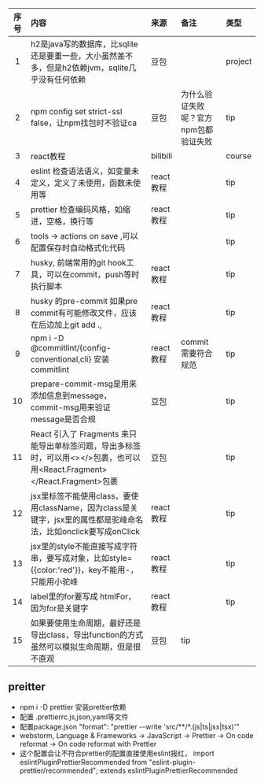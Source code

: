| 序号 | 内容                                                                                       | 来源       | 备注                   | 类型      |
|:--:|:-----------------------------------------------------------------------------------------|:---------|:---------------------|:--------|
| 1  | h2是java写的数据库，比sqlite还是要重一些，大小虽然差不多，但是h2依赖jvm，sqlite几乎没有任何依赖                              | 豆包       |                      | project |
| 2  | npm config set strict-ssl false，让npm找包时不验证ca                                             | 豆包       | 为什么验证失败呢？官方npm包都验证失败 | tip     |
| 3  | react教程                                                                                  | bilibili |                      | course  |
| 4  | eslint 检查语法语义，如变量未定义，定义了未使用，函数未使用等                                                       | react教程  |                      | tip     |
| 5  | prettier 检查编码风格，如缩进，空格，换行等                                                               | react教程  |                      | tip     |
| 6  | tools -> actions on save ,可以配置保存时自动格式化代码                                                 |          |                      | tip     |
| 7  | husky, 前端常用的git hook工具，可以在commit，push等时执行脚本                                              | react教程  |                      | tip     |
| 8  | husky 的pre-commit 如果pre commit有可能修改文件，应该在后边加上git add .,                                  | react教程  |                      | tip     |
| 9  | npm i -D @commitlint/{config-conventional,cli} 安装commitlint                              | react教程  | commit 需要符合规范        | tip     |
| 10 | prepare-commit-msg是用来添加信息到message，commit-msg用来验证message是否合规                              | 豆包       |                      | tip     |
| 11 | React 引入了 Fragments 来只能导出单标签问题，导出多标签时，可以用<></>包裹，也可以用<React.Fragment></React.Fragment>包裹 | 豆包       |                      | tip     |
| 12 | jsx里标签不能使用class，要使用className，因为class是关键字，jsx里的属性都是驼峰命名法，比如onclick要写成onClick              | react教程  |                      | tip     |
| 13 | jsx里的style不能直接写成字符串，要写成对象，比如style={{color:'red'}}，key不能用-，只能用小驼峰                         | react教程  |                      | tip     |
| 14 | label里的for要写成 htmlFor，因为for是关键字                                                          | react教程  |                      | tip     |
| 15 | 如果要使用生命周期，最好还是导出class，导出function的方式虽然可以模拟生命周期，但是很不直观                                     | 豆包       | tip                  |

## preitter
- npm i -D prettier 安装prettier依赖
- 配置 .prettierrc.js,json,yaml等文件
- 配置package.json "format": "prettier --write 'src/**/*.(js|ts|jsx|tsx)'"
- webstorm, Language & Frameworks -> JavaScript -> Prettier -> On code reformat -> On code reformat with Prettier
- 这个配置会让不符合prettier的配置直接使用eslint报红， import eslintPluginPrettierRecommended from "eslint-plugin-prettier/recommended";  extends eslintPluginPrettierRecommended

